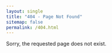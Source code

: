 ```yaml
---
layout: single
title: "404 - Page Not Found"
sitemap: false
permalink: /404.html
---
```

Sorry, the requested page does not exist.
